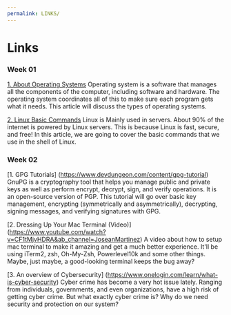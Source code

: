 ```yaml
---
permalink: LINKS/
---
```


# Links
### Week 01
[1. About Operating Systems](https://edu.gcfglobal.org/en/computerbasics/understanding-operating-systems/1/)
Operating system is a software that manages all the components of the computer, including software and hardware. The operating system coordinates all of this to make sure each program gets what it needs. This article will discuss the types of operating systems.

[2. Linux Basic Commands](https://maker.pro/linux/tutorial/basic-linux-commands-for-beginners)
Linux is Mainly used in servers. About 90% of the internet is powered by Linux servers. This is because Linux is fast, secure, and free! In this article, we are going to cover the basic commands that we use in the shell of Linux.

### Week 02
[1. GPG Tutorials] (https://www.devdungeon.com/content/gpg-tutorial)
GnuPG is a cryptography tool that helps you manage public and private keys as well as perform encrypt, decrypt, sign, and verify operations. It is an open-source version of PGP. This tutorial will go over basic key management, encrypting (symmetrically and asymmetrically), decrypting, signing messages, and verifying signatures with GPG.


[2. Dressing Up Your Mac Terminal (Video)] (https://www.youtube.com/watch?v=CF1tMjvHDRA&ab_channel=JoseanMartinez)
A video about how to setup mac terminal to make it amazing and get a much better experience. It'll be using iTerm2, zsh, Oh-My-Zsh, Powerlevel10k and some other things. Maybe, just maybe, a good-looking terminal keeps the bug away? 

[3. An overview of Cybersecurity] (https://www.onelogin.com/learn/what-is-cyber-security)
Cyber crime has become a very hot issue lately. Ranging from individuals, governments, and even organizations, have a high risk of getting cyber crime. But what exactly cyber crime is? Why do we need security and protection on our system?
